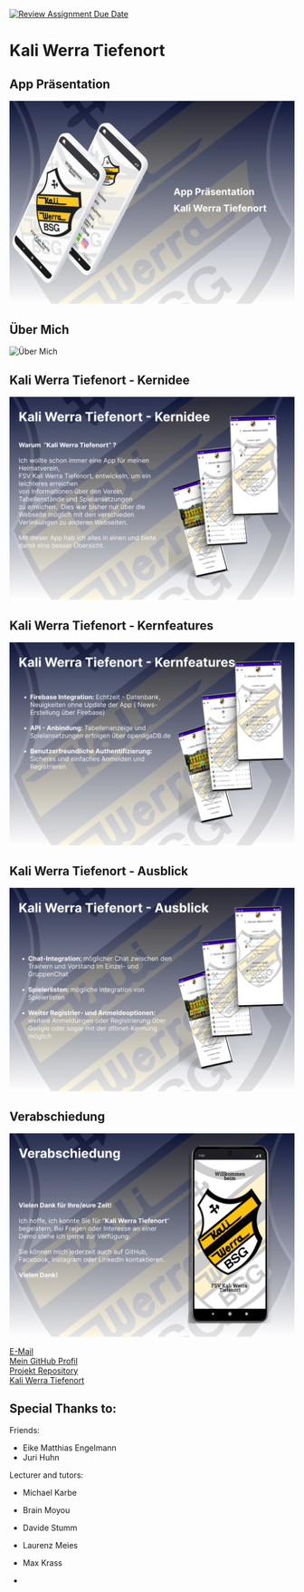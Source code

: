 [![Review Assignment Due Date](https://classroom.github.com/assets/deadline-readme-button-24ddc0f5d75046c5622901739e7c5dd533143b0c8e959d652212380cedb1ea36.svg)](https://classroom.github.com/a/8ShhLLpa)

# Kali Werra Tiefenort

## App Präsentation

![App Präsentation](images/01.Deckblatt.png)

## Über Mich

![Über Mich](images/02.%20Über%20Mich.png)

## Kali Werra Tiefenort - Kernidee

![Kernidee](images/03.%20Kernidee.png)

## Kali Werra Tiefenort - Kernfeatures

![Kernfeatures](images/04.%20Kernfeatures.png)

## Kali Werra Tiefenort - Ausblick

![Ausblick](images/05.%20Ausblick.png)

## Verabschiedung

![Verabschiedung](images/06.%20Verabschiedung.png)


<a href="janmorgenweck@hotmail.com">E-Mail</a>
<br>
<a href="https://github.com/JanMorgenweck">Mein GitHub Profil</a>
<br>
<a href="https://github.com/JanMorgenweck/BSG-Kali-Werra-Tiefenort">Projekt Repository</a>
<br>
<a href="http://kali-werra.de"> Kali Werra Tiefenort</a>

## Special Thanks to:

Friends:

- Eike Matthias Engelmann
- Juri Huhn

Lecturer and tutors:

- Michael Karbe


- Brain Moyou
- Davide Stumm
- Laurenz Meies
- Max Krass
- 